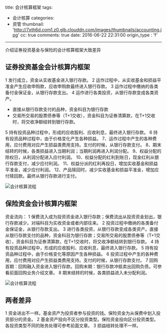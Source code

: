 title: 会计核算框架
tags:
  - 会计核算
categories:
  - 资管
thumbnail: 'http://7xth6d.com1.z0.glb.clouddn.com/images/thumbnails/accounting.jpg'
cc: true
comments: true
date: 2016-06-22 22:31:00
origin_type : 'f'

---

介绍证券投资基金与保险的会计核算框架大致差异
<!-- more -->
## 证券投资基金会计核算内框架

1 发行成立，资金从实收基金进入银行存款。
2 运作过程中，从实收基金和损益平准金产生应收申购款，应收申购款最终进入银行存款。
3 运作过程中缴纳的各类备付金保证金，从银行存款支出。
4 运作进行各类投资，从银行存款变成各类资产。
* 直接从银行存款支付的品种，资金科目为银行存款
* 交易所交易的股票债券等（T+1交收），资金科目为证券清算款，在T+1交收时，将交收净额结转到银行存款。

5 持有投资品种过程中，形成的应收股利、应收利息，最终进入银行存款。
6 持有投资品种过程中，由于价格变化产生各种损益。
7、运作过程中产生的各种费用，应付费用对应产生损益类费用支持。支付的时候，从银行存款支付。
8、期末结转的时候，各类损益进入当期利润；当期利润再进入利润分配。
9、权益分配的除权日，从利润分配进入应付利润。
10、权益分配的红利到账日，现金红利从银行存款支付，减少应付利润。
11、权益分派的红利再投日，增加实收基金和损益平准金，减少应付利润。
12、产品赎回时，减少实收基金和损益平准金，增加应付赎回款。最终从银行存款进行支付。

![会计核算流程](http://7xth6d.com1.z0.glb.clouddn.com/images/banners/fund-accounting.png)

## 保险资金会计核算内框架

资金流向：
1 保费流入成为投资资金进入银行存款；保费流出从投资资金划出，银行存款减少。对端科目为实收资金或者内部往来。
2 投资过程中缴纳的各类备付金保证金，从银行存款支出。
3 进行各类投资，从银行存款变成各类资产。直接从银行存款支付的品种，资金科目为银行存款；交易所交易的股票债券等（T+1交收），资金科目为证券清算款，在T+1交收时，将交收净额结转到银行存款。
4 持有投资品种过程中，形成的应收股利、应收利息，最终进入银行存款。
5 持有投资品种过程中，由于价格变化等原因产生各种损益。
6 投资过程中产生的各种费用，应付费用对应产生损益类费用支持。支付的时候，从银行存款支付。
7 回购首期：回购融入资金进入银行存款。回购末期：银行存款冲抵卖出回购负债。可参看前面回购业务介绍文章。
8 期末结转的时候，各类损益进入未分配利润。

![会计核算流程](http://7xth6d.com1.z0.glb.clouddn.com/images/banners/fund-accounting.png)

## 两者差异
1 资金进出不一样。基金资产为投资者参与投资的钱。保险资金为从保费中划入投资部分的资金。
2 基金资产投向不区分投资类型。保险资金投向区分投资类型。各投资类型不同的账务处理可参考前面文章。
3 损益结转处理不一样。